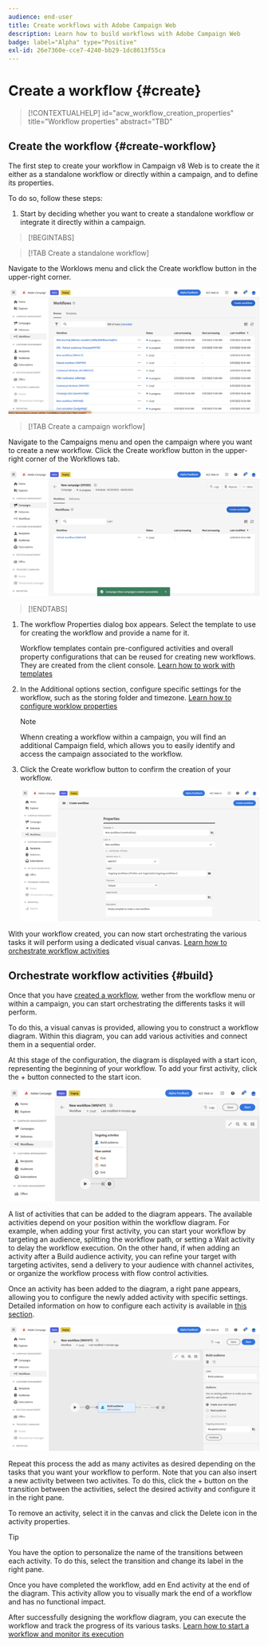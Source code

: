 ```yaml
---
audience: end-user
title: Create workflows with Adobe Campaign Web
description: Learn how to build workflows with Adobe Campaign Web
badge: label="Alpha" type="Positive"
exl-id: 26e7360e-cce7-4240-bb29-1dc8613f55ca
---
```


# Create a workflow {#create}

>[!CONTEXTUALHELP]
>id="acw_workflow_creation_properties"
>title="Workflow properties"
>abstract="TBD"

## Create the workflow {#create-workflow}

The first step to create your workflow in Campaign v8 Web is to create the it either as a standalone workflow or directly within a campaign, and to define its properties.

To do so, follow these steps:

1. Start by deciding whether you want to create a standalone workflow or integrate it directly within a campaign.

>[!BEGINTABS]

>[!TAB Create a standalone workflow]

Navigate to the Worklows menu and click the Create workflow button in the upper-right corner.

![](assets/workflow-create-standalone.png)

>[!TAB Create a campaign workflow]

Navigate to the Campaigns menu and open the campaign where you want to create a new workflow. Click the Create workflow button in the upper-right corner of the Workflows tab.

![](assets/workflow-create-campaign.png)

>[!ENDTABS]

1. The workflow Properties dialog box appears. Select the template to use for creating the workflow and provide a name for it.

    Workflow templates contain pre-configured activities and overall property configurations that can be reused for creating new workflows. They are created from the client console. [Learn how to work with templates](https://experienceleague.adobe.com/docs/campaign/automation/workflows/introduction/build-a-workflow.html#workflow-templates)

1. In the Additional options section, configure specific settings for the workflow, such as the storing folder and timezone. [Learn how to configure worklow properties](workflow-settings.md)

    >[!NOTE]
    >
    >Whenn creating a workflow within a campaign, you will find an additional Campaign field, which allows you to easily identify and access the  campaign associated to the workflow.

1. Click the Create workflow button to confirm the creation of your workflow.

    ![](assets/workflow-create.png)

With your workflow created, you can now start orchestrating the various tasks it will perform using a dedicated visual canvas. [Learn how to orchestrate workflow activities](build-workflow.md)

## Orchestrate workflow activities {#build}

Once that you have [created a workflow](create-workflow.md), wether from the workflow menu or within a campaign, you can start orchestrating the differents tasks it will perform.

To do this, a visual canvas is provided, allowing you to construct a workflow diagram. Within this diagram, you can add various activities and connect them in a sequential order.

At this stage of the configuration, the diagram is displayed with a start icon, representing the beginning of your workflow. To add your first activity, click the + button connected to the start icon.

![](assets/workflow-start.png)

A list of activities that can be added to the diagram appears. The available activities depend on your position within the workflow diagram. For example, when adding your first activity, you can start your workflow by targeting an audience, splitting the workflow path, or setting a Wait activity to delay the workflow execution. On the other hand, if when adding an activity after a Build audience activity, you can refine your target with targeting activites, send a delivery to your audience with channel activites, or organize the workflow process with flow control activities.

Once an activity has been added to the diagram, a right pane appears, allowing you to configure the newly added activity with specific settings. Detailed information on how to configure each activity is available in [this section](get-started-activities.md).

![](assets/workflow-configure-activities.png)

Repeat this process the add as many activites as desired depending on the tasks that you want your workflow to perform. Note that you can also insert a new activity between two activites. To do this, click the + button on the transition between the activities, select the desired activity and configure it in the right pane.

To remove an activity, select it in the canvas and click the Delete icon in the activity properties.

>[!TIP]
>
>You have the option to personalize the name of the transitions between each activity. To do this, select the transition and change its label in the right pane.

Once you have completed the workflow, add en End activity at the end of the diagram. This activity allow you to visually mark the end of a workflow and has no functional impact.

After successfully designing the workflow diagram, you can execute the workflow and track the progress of its various tasks. [Learn how to start a workflow and monitor its execution](start-monitor-workflows.md)
